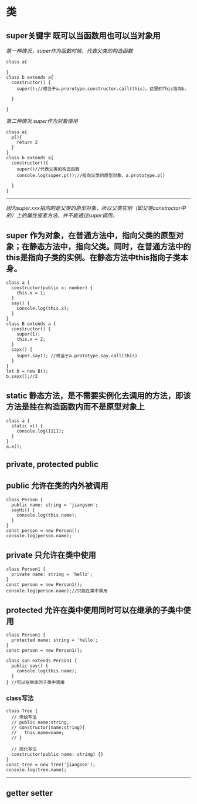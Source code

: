 # 类

## super关键字 既可以当函数用也可以当对象用
*第一种情况，super作为函数时候，代表父类的构造函数*
```
class a{

}
class b extends a{
  constructor() {
    super();//相当于a.prorotype.constructor.call(this)。这里的This指向b.

  }

}
```

*第二种情况 super作为对象使用*
```
class a{
  p(){
    return 2
  }
}
class b extends a{
  constructor(){
    super()//代表父类的构造函数
    console.log(super.p());//指向父类的原型对象，a.prototype.p()

  }
}

```
----
*因为super.xxx指向的是父类的原型对象，所以父类实例（即父类constroctor中的）上的属性或者方法，并不能通过super调用。*
## super 作为对象，在普通方法中，指向父类的原型对象；在静态方法中，指向父类。同时，在普通方法中的this是指向子类的实例。在静态方法中this指向子类本身。
```
class a {
  constructor(public x: number) {
    this.x = 1;
  }
  say() {
    console.log(this.x);
  }
}
class B extends a {
  constructor() {
    super(1);
    this.x = 2;
  }
  sayx() {
    super.say(); //相当于a.prototype.say.call(this)
  }
}
let b = new B();
b.sayx();//2
```


## static 静态方法，是不需要实例化去调用的方法，即该方法是挂在构造函数内而不是原型对象上
```
class a {
  static x() {
    console.log(1111);
  }
}
a.x();

```

## private, protected public
## public 允许在类的内外被调用
```
class Person {
  public name: string = 'jiangsen';
  sayHi() {
    console.log(this.name);
  }
}
const person = new Person();
console.log(person.name);
```


## private 只允许在类中使用
```
class Person1 {
  private name: string = 'hello';
}
const person = new Person1();
console.log(person.name);//只能在类中调用
```


## protected 允许在类中使用同时可以在继承的子类中使用
```
class Person1 {
  protected name: string = 'hello';
}
const person = new Person1();

class son extends Person1 {
  public say() {
    console.log(this.name);
  }
} //可以在继承的子类中调用
```

### class写法
```
class Tree {
  // 传统写法
  // public name:string;
  // constructor(name:string){
  //   this.name=name;
  // }

  // 简化写法
  constructor(public name: string) {}
}
const tree = new Tree('jiangsen');
console.log(tree.name);
```
----
## getter  setter


